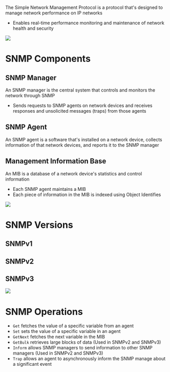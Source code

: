 The Simple Network Management Protocol is a protocol that's designed to manage network performance on IP networks

* Enables real-time performance monitoring and maintenance of network health and security

![](https://github.com/JonmarCorpuz/SecondBrain/blob/main/Assets/Whitespace.png)

# SNMP Components

## SNMP Manager

An SNMP manager is the central system that controls and monitors the network through SNMP

* Sends requests to SNMP agents on network devices and receives responses and unsolicited messages (traps) from those agents

## SNMP Agent

An SNMP agent is a software that's installed on a network device, collects information of that network devices, and reports it to the SNMP manager

## Management Information Base

An MIB is a database of a network device's statistics and control information

* Each SNMP agent maintains a MIB
* Each piece of information in the MIB is indexed using Object Identifies

![](https://github.com/JonmarCorpuz/SecondBrain/blob/main/Assets/Whitespace.png)

# SNMP Versions

## SNMPv1

## SNMPv2

## SNMPv3

![](https://github.com/JonmarCorpuz/SecondBrain/blob/main/Assets/Whitespace.png)

# SNMP Operations

* `Get` fetches the value of a specific variable from an agent
* `Set` sets the value of a specific variable in an agent
* `GetNext` fetches the next variable in the MIB
* `GetBulk` retrieves large blocks of data (Used in SNMPv2 and SNMPv3)
* `Inform` allows SNMP managers to send information to other SNMP managers (Used in SNMPv2 and SNMPv3)
* `Trap` allows an agent to asynchronously inform the SNMP manage about a significant event
